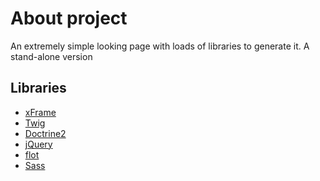 About project
==========

An extremely simple looking page with loads of libraries to generate it. A stand-alone version

Libraries
--------

* [xFrame](https://github.com/linusnorton/xFrame)
* [Twig](http://twig.sensiolabs.org)
* [Doctrine2](http://www.doctrine-project.org/)
* [jQuery](http://jquery.com/)
* [flot](http://code.google.com/p/flot/)
* [Sass](http://sass-lang.com/)